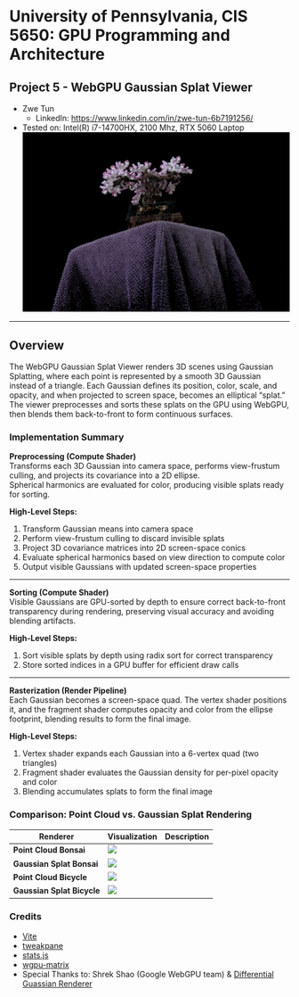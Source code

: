 # University of Pennsylvania, CIS 5650: GPU Programming and Architecture
## Project 5 - WebGPU Gaussian Splat Viewer
* Zwe Tun
  * LinkedIn: https://www.linkedin.com/in/zwe-tun-6b7191256/
* Tested on: Intel(R) i7-14700HX, 2100 Mhz, RTX 5060 Laptop
![Gauss](images/bonsai.png)




---

## Overview  
The WebGPU Gaussian Splat Viewer renders 3D scenes using Gaussian Splatting, where each point is represented by a smooth 3D Gaussian instead of a triangle. Each Gaussian defines its position, color, scale, and opacity, and when projected to screen space, becomes an elliptical “splat.” The viewer preprocesses and sorts these splats on the GPU using WebGPU, then blends them back-to-front to form continuous surfaces. 


### Implementation Summary  

**Preprocessing (Compute Shader)**  
   Transforms each 3D Gaussian into camera space, performs view-frustum culling, and projects its covariance into a 2D ellipse.  
   Spherical harmonics are evaluated for color, producing visible splats ready for sorting.
   
   **High-Level Steps:**  
   1. Transform Gaussian means into camera space  
   2. Perform view-frustum culling to discard invisible splats  
   3. Project 3D covariance matrices into 2D screen-space conics  
   4. Evaluate spherical harmonics based on view direction to compute color  
   5. Output visible Gaussians with updated screen-space properties  

---

**Sorting (Compute Shader)**  
   Visible Gaussians are GPU-sorted by depth to ensure correct back-to-front transparency during rendering, preserving visual accuracy and avoiding blending artifacts.
   
   **High-Level Steps:**  
   1. Sort visible splats by depth using radix sort for correct transparency  
   2. Store sorted indices in a GPU buffer for efficient draw calls  

---

**Rasterization (Render Pipeline)**  
   Each Gaussian becomes a screen-space quad. The vertex shader positions it, and the fragment shader computes opacity and color from the ellipse footprint, blending results to form the final image.
   
   **High-Level Steps:**  
   1. Vertex shader expands each Gaussian into a 6-vertex quad (two triangles)  
   2. Fragment shader evaluates the Gaussian density for per-pixel opacity and color  
   3. Blending accumulates splats to form the final image  

### Comparison: Point Cloud vs. Gaussian Splat Rendering  

| Renderer | Visualization | Description |
|-----------|----------------|--------------|
| **Point Cloud Bonsai** | <img src="images/pointcloud.png" width="300"/> | 
| **Gaussian Splat Bonsai** | <img src="images/quad_white.png" width="300"/> | 
| **Point Cloud Bicycle** | <img src="images/quad_color.png" width="300"/> | 
| **Gaussian Splat Bicycle**  | <img src="images/quad_color.png" width="300"/> | 


### Credits

- [Vite](https://vitejs.dev/)
- [tweakpane](https://tweakpane.github.io/docs//v3/monitor-bindings/)
- [stats.js](https://github.com/mrdoob/stats.js)
- [wgpu-matrix](https://github.com/greggman/wgpu-matrix)
- Special Thanks to: Shrek Shao (Google WebGPU team) & [Differential Guassian Renderer](https://github.com/graphdeco-inria/diff-gaussian-rasterization)
